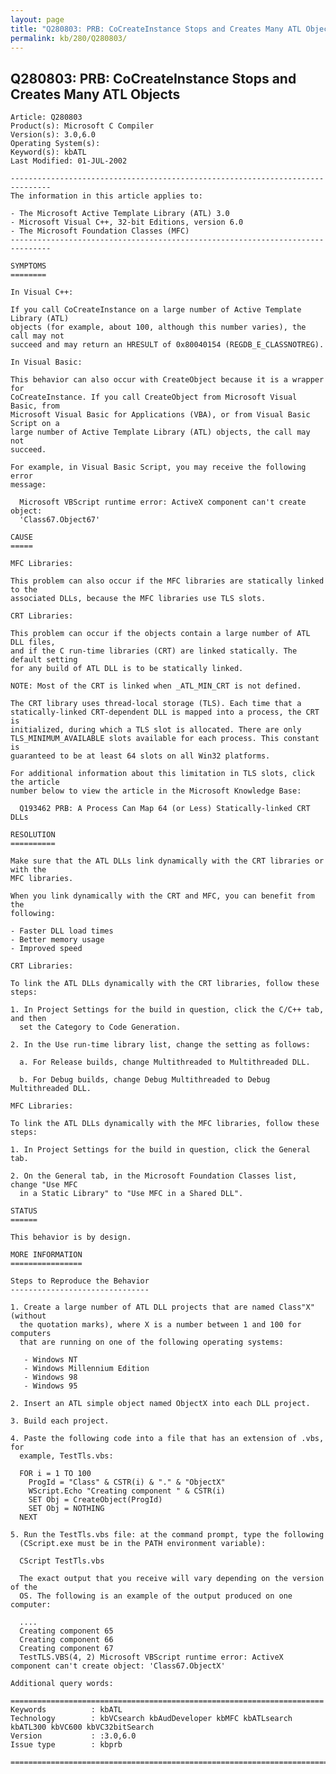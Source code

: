 ```yaml
---
layout: page
title: "Q280803: PRB: CoCreateInstance Stops and Creates Many ATL Objects"
permalink: kb/280/Q280803/
---
```


## Q280803: PRB: CoCreateInstance Stops and Creates Many ATL Objects

	Article: Q280803
	Product(s): Microsoft C Compiler
	Version(s): 3.0,6.0
	Operating System(s): 
	Keyword(s): kbATL
	Last Modified: 01-JUL-2002
	
	-------------------------------------------------------------------------------
	The information in this article applies to:
	
	- The Microsoft Active Template Library (ATL) 3.0 
	- Microsoft Visual C++, 32-bit Editions, version 6.0 
	- The Microsoft Foundation Classes (MFC) 
	-------------------------------------------------------------------------------
	
	SYMPTOMS
	========
	
	In Visual C++:
	
	If you call CoCreateInstance on a large number of Active Template Library (ATL)
	objects (for example, about 100, although this number varies), the call may not
	succeed and may return an HRESULT of 0x80040154 (REGDB_E_CLASSNOTREG).
	
	In Visual Basic:
	
	This behavior can also occur with CreateObject because it is a wrapper for
	CoCreateInstance. If you call CreateObject from Microsoft Visual Basic, from
	Microsoft Visual Basic for Applications (VBA), or from Visual Basic Script on a
	large number of Active Template Library (ATL) objects, the call may not
	succeed.
	
	For example, in Visual Basic Script, you may receive the following error
	message:
	
	  Microsoft VBScript runtime error: ActiveX component can't create object:
	  'Class67.Object67'
	
	CAUSE
	=====
	
	MFC Libraries:
	
	This problem can also occur if the MFC libraries are statically linked to the
	associated DLLs, because the MFC libraries use TLS slots.
	
	CRT Libraries:
	
	This problem can occur if the objects contain a large number of ATL DLL files,
	and if the C run-time libraries (CRT) are linked statically. The default setting
	for any build of ATL DLL is to be statically linked.
	
	NOTE: Most of the CRT is linked when _ATL_MIN_CRT is not defined.
	
	The CRT library uses thread-local storage (TLS). Each time that a
	statically-linked CRT-dependent DLL is mapped into a process, the CRT is
	initialized, during which a TLS slot is allocated. There are only
	TLS_MINIMUM_AVAILABLE slots available for each process. This constant is
	guaranteed to be at least 64 slots on all Win32 platforms.
	
	For additional information about this limitation in TLS slots, click the article
	number below to view the article in the Microsoft Knowledge Base:
	
	  Q193462 PRB: A Process Can Map 64 (or Less) Statically-linked CRT DLLs
	
	RESOLUTION
	==========
	
	Make sure that the ATL DLLs link dynamically with the CRT libraries or with the
	MFC libraries.
	
	When you link dynamically with the CRT and MFC, you can benefit from the
	following:
	
	- Faster DLL load times
	- Better memory usage
	- Improved speed
	
	CRT Libraries:
	
	To link the ATL DLLs dynamically with the CRT libraries, follow these steps:
	
	1. In Project Settings for the build in question, click the C/C++ tab, and then
	  set the Category to Code Generation.
	
	2. In the Use run-time library list, change the setting as follows:
	
	  a. For Release builds, change Multithreaded to Multithreaded DLL.
	
	  b. For Debug builds, change Debug Multithreaded to Debug Multithreaded DLL.
	
	MFC Libraries:
	
	To link the ATL DLLs dynamically with the MFC libraries, follow these steps:
	
	1. In Project Settings for the build in question, click the General tab.
	
	2. On the General tab, in the Microsoft Foundation Classes list, change "Use MFC
	  in a Static Library" to "Use MFC in a Shared DLL".
	
	STATUS
	======
	
	This behavior is by design.
	
	MORE INFORMATION
	================
	
	Steps to Reproduce the Behavior
	-------------------------------
	
	1. Create a large number of ATL DLL projects that are named Class"X" (without
	  the quotation marks), where X is a number between 1 and 100 for computers
	  that are running on one of the following operating systems:
	
	   - Windows NT
	   - Windows Millennium Edition
	   - Windows 98
	   - Windows 95
	
	2. Insert an ATL simple object named ObjectX into each DLL project.
	
	3. Build each project.
	
	4. Paste the following code into a file that has an extension of .vbs, for
	  example, TestTls.vbs:
	
	  FOR i = 1 TO 100
	  	ProgId = "Class" & CSTR(i) & "." & "ObjectX"
	  	WScript.Echo "Creating component " & CSTR(i)
	  	SET Obj = CreateObject(ProgId)
	  	SET Obj = NOTHING
	  NEXT
	
	5. Run the TestTls.vbs file: at the command prompt, type the following
	  (CScript.exe must be in the PATH environment variable):
	
	  CScript TestTls.vbs
	
	  The exact output that you receive will vary depending on the version of the
	  OS. The following is an example of the output produced on one computer:
	
	  ....
	  Creating component 65
	  Creating component 66
	  Creating component 67
	  TestTLS.VBS(4, 2) Microsoft VBScript runtime error: ActiveX component can't create object: 'Class67.ObjectX'
	
	Additional query words:
	
	======================================================================
	Keywords          : kbATL 
	Technology        : kbVCsearch kbAudDeveloper kbMFC kbATLsearch kbATL300 kbVC600 kbVC32bitSearch
	Version           : :3.0,6.0
	Issue type        : kbprb
	
	=============================================================================
	
